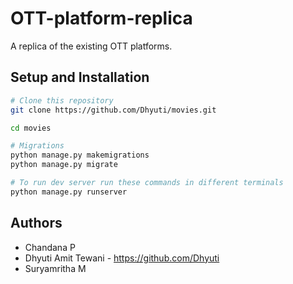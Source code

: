 # OTT-platform-replica
A replica of the existing OTT platforms.

## Setup and Installation
```bash
# Clone this repository
git clone https://github.com/Dhyuti/movies.git

cd movies

# Migrations
python manage.py makemigrations
python manage.py migrate

# To run dev server run these commands in different terminals
python manage.py runserver

```
## Authors
- Chandana P
- Dhyuti Amit Tewani - https://github.com/Dhyuti
- Suryamritha M
